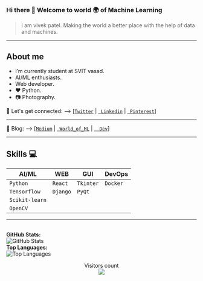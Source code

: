 ### Hi there 👋 Welcome to world 🌍 of Machine Learning 
  > I am vivek patel.
  > Making the world a better place with the help of data and machines.

---

## About me
- I’m currently student at SVIT vasad.<br>
- AI/ML enthusiasts.<br>
- Web developer. <br>
- :heart: Python.
- :camera: Photography.<br>

🤝 Let's get connected: --> [[`Twitter`](https://www.twitter.com/Vivek2509_) | [` Linkedin`](https://www.linkedin.com/in/vivek2509/) 
| [` Pinterest`](https://in.pinterest.com/Vivek2509_/)]

--- 

📖 Blog:  --> [[`Medium`](https://vivek2509.medium.com/) | [` World_of_ML`](https://vivek2509.github.io/World_of_ML/) | [`  Dev`](https://dev.to/vivek2509)]
  
---
## Skills :computer:


| **AI/ML**     | **WEB**       | **GUI**       | **DevOps**    |
| ------------- | ------------- | ------------- | ------------- |
| `Python`      | `React`       | `Tkinter`     | `Docker`      |
| `Tensorflow`  | `Django`      | `PyQt`        |
| `Scikit-learn`|               |               |
| `OpenCV`      |               |               |


---

<br>
<b>GitHub Stats:</b><br/>
  <img alt="GitHub Stats" src="https://github-readme-stats.vercel.app/api?username=Vivek2509&count_private=true&&show_icons=true&theme=dark"/> 
<br>
<b>Top Languages:</b><br/>
  <img alt="Top Languages" src="https://github-readme-stats.vercel.app/api/top-langs/?username=Vivek2509"><br>
<p align="center"> 
  Visitors count<br>
  <img src="https://profile-counter.glitch.me/Vivek2509/count.svg" />
</p>
